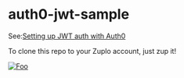 # auth0-jwt-sample

See:[Setting up JWT auth with Auth0](https://zuplo.notion.site/Setting-up-JWT-auth-with-Auth0-9f5ce6ad37f5418aaa781391c1995e00)

To clone this repo to your Zuplo account, just zup it!


[![Foo](https://zuplo.com/images/zup_it.png)](http://portal.zuplo.com/clone?sourceRepoUrl=https://github.com/zuplo/auth0-jwt-sample.git)
